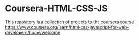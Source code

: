 # Coursera-HTML-CSS-JS
This repository is a collection of projects to the coursera course https://www.coursera.org/learn/html-css-javascript-for-web-developers/home/welcome 
